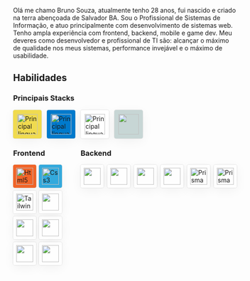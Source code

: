Olá me chamo Bruno Souza, atualmente tenho 28 anos, fui nascido e criado na terra abençoada de Salvador BA. Sou o Profissional de Sistemas de Informação, e atuo principalmente com desenvolvimento de sistemas web. Tenho ampla experiência com frontend, backend, mobile e game dev. Meu deveres como desenvolvedor e profissional de TI são: alcançar o máximo de qualidade nos meus sistemas, performance invejável e o máximo de usabilidade.

## Habilidades

### Principais Stacks

<div style="display: flex; gap: 12px;">
<div style="display: flex; justify-content: center; align-items: center; background: #f0db4f; width: 64px; height: 64px; border-radius: 4px; box-shadow: rgba(0, 0, 0, 0.05) 0px 6px 24px 0px, rgba(0, 0, 0, 0.08) 0px 0px 0px 1px;">
     <img alt="Principal linguagem" width="46px" src="https://cdn.jsdelivr.net/gh/devicons/devicon/icons/javascript/javascript-original.svg" />
</div>

<div style="display: flex; justify-content: center; align-items: center; background: #007acc; width: 64px; height: 64px; border-radius: 4px; box-shadow: rgba(0, 0, 0, 0.05) 0px 6px 24px 0px, rgba(0, 0, 0, 0.08) 0px 0px 0px 1px;">
     <img alt="Principal linguagem" width="46px" src="https://cdn.jsdelivr.net/gh/devicons/devicon/icons/typescript/typescript-original.svg" />
</div>

<div style=" display: flex; justify-content: center; align-items: center; background: #fff; width: 64px; height: 64px; border-radius: 4px; box-shadow: rgba(0, 0, 0, 0.05) 0px 6px 24px 0px, rgba(0, 0, 0, 0.08) 0px 0px 0px 1px;">
     <img alt="Principal linguagem" width="46px"  src="https://cdn.jsdelivr.net/gh/devicons/devicon/icons/go/go-original-wordmark.svg" />
</div>
<div style=" display: flex; justify-content: center; align-items: center; background: #C7D6D5; width: 64px; height: 64px; border-radius: 4px; box-shadow: rgba(0, 0, 0, 0.05) 0px 6px 24px 0px, rgba(0, 0, 0, 0.08) 0px 0px 0px 1px;">
     <img width="46px" src="https://cdn.jsdelivr.net/gh/devicons/devicon/icons/godot/godot-original.svg" />
</div>
</div>

<div style="display: flex; justify-content: space-between">

<div >

### Frontend

<div style="display: flex; gap: 6px; flex-wrap: wrap;">
<div style=" display: flex; justify-content: center; align-items: center; background: #f16529; width: 52px; height: 52px; border-radius: 4px; box-shadow: rgba(0, 0, 0, 0.05) 0px 6px 24px 0px, rgba(0, 0, 0, 0.08) 0px 0px 0px 1px;">
     <img alt="Html5" width="38px" src="https://cdn.jsdelivr.net/gh/devicons/devicon/icons/html5/html5-original.svg" />
</div>

<div style=" display: flex; justify-content: center; align-items: center; background: #33a9dc; width: 52px; height: 52px; border-radius: 4px; box-shadow: rgba(0, 0, 0, 0.05) 0px 6px 24px 0px, rgba(0, 0, 0, 0.08) 0px 0px 0px 1px;">
     <img alt="Css3" width="38px"  src="https://cdn.jsdelivr.net/gh/devicons/devicon/icons/css3/css3-original.svg" />
</div>

<div style=" display: flex; justify-content: center; align-items: center; background: #fff6; width: 52px; height: 52px; border-radius: 4px; box-shadow: rgba(0, 0, 0, 0.05) 0px 6px 24px 0px, rgba(0, 0, 0, 0.08) 0px 0px 0px 1px;">
     <img alt="Tailwind" width="38px" src="https://cdn.jsdelivr.net/gh/devicons/devicon/icons/tailwindcss/tailwindcss-plain.svg" />
</div>

<div style=" display: flex; justify-content: center; align-items: center; background: #fff6; width: 52px; height: 52px; border-radius: 4px; box-shadow: rgba(0, 0, 0, 0.05) 0px 6px 24px 0px, rgba(0, 0, 0, 0.08) 0px 0px 0px 1px;">
     <img width="38px" src="https://cdn.jsdelivr.net/gh/devicons/devicon/icons/bootstrap/bootstrap-original.svg" />
</div>

<div style=" display: flex; justify-content: center; align-items: center; background: #fff6; width: 52px; height: 52px; border-radius: 4px; box-shadow: rgba(0, 0, 0, 0.05) 0px 6px 24px 0px, rgba(0, 0, 0, 0.08) 0px 0px 0px 1px;">
      <img width="38px" src="https://cdn.jsdelivr.net/gh/devicons/devicon/icons/angularjs/angularjs-plain.svg" />
</div>

<div style=" display: flex; justify-content: center; align-items: center; background: #fff6; width: 52px; height: 52px; border-radius: 4px; box-shadow: rgba(0, 0, 0, 0.05) 0px 6px 24px 0px, rgba(0, 0, 0, 0.08) 0px 0px 0px 1px;">
       <img width="38px" src="https://cdn.jsdelivr.net/gh/devicons/devicon/icons/react/react-original.svg" />
</div>

<div style=" display: flex; justify-content: center; align-items: center; background: #fff6; width: 52px; height: 52px; border-radius: 4px; box-shadow: rgba(0, 0, 0, 0.05) 0px 6px 24px 0px, rgba(0, 0, 0, 0.08) 0px 0px 0px 1px;">
        <img width="38px" src="https://cdn.jsdelivr.net/gh/devicons/devicon/icons/sass/sass-original.svg" />
</div>

<div style=" display: flex; justify-content: center; align-items: center; background: #fff6; width: 52px; height: 52px; border-radius: 4px; box-shadow: rgba(0, 0, 0, 0.05) 0px 6px 24px 0px, rgba(0, 0, 0, 0.08) 0px 0px 0px 1px;">
         <img width="38px" src="https://cdn.jsdelivr.net/gh/devicons/devicon/icons/figma/figma-original.svg" />
</div>

</div>

</div>
<div>

### Backend

<div style="display: flex; gap: 8px;">

<div style=" display: flex; justify-content: center; align-items: center; background: #fff6; width: 52px; height: 52px; border-radius: 4px; box-shadow: rgba(0, 0, 0, 0.05) 0px 6px 24px 0px, rgba(0, 0, 0, 0.08) 0px 0px 0px 1px;">
     <img width="38px" src="https://cdn.jsdelivr.net/gh/devicons/devicon/icons/nodejs/nodejs-original.svg" />
</div>

<div style=" display: flex; justify-content: center; align-items: center; background: #fff6; width: 52px; height: 52px; border-radius: 4px; box-shadow: rgba(0, 0, 0, 0.05) 0px 6px 24px 0px, rgba(0, 0, 0, 0.08) 0px 0px 0px 1px;">
     <img width="38px" src="https://cdn.jsdelivr.net/gh/devicons/devicon/icons/express/express-original-wordmark.svg" />
</div>

<div style=" display: flex; justify-content: center; align-items: center; background: #fff6; width: 52px; height: 52px; border-radius: 4px; box-shadow: rgba(0, 0, 0, 0.05) 0px 6px 24px 0px, rgba(0, 0, 0, 0.08) 0px 0px 0px 1px;">
      <img width="38px" src="https://cdn.jsdelivr.net/gh/devicons/devicon/icons/mysql/mysql-plain-wordmark.svg" />
</div>

<div style=" display: flex; justify-content: center; align-items: center; background: #fff6; width: 52px; height: 52px; border-radius: 4px; box-shadow: rgba(0, 0, 0, 0.05) 0px 6px 24px 0px, rgba(0, 0, 0, 0.08) 0px 0px 0px 1px;">
       <img width="38px" src="https://cdn.jsdelivr.net/gh/devicons/devicon/icons/postgresql/postgresql-plain-wordmark.svg" />
</div>

<div style=" display: flex; justify-content: center; align-items: center; background: #fff6; width: 52px; height: 52px; border-radius: 4px; box-shadow: rgba(0, 0, 0, 0.05) 0px 6px 24px 0px, rgba(0, 0, 0, 0.08) 0px 0px 0px 1px;">
       <img 
         src="https://user-images.githubusercontent.com/45085894/174486317-e3505bf1-e8bf-45c0-b0b6-f886e5e3d758.png" 
         width="38px" 
         height="38px" 
         alt="Prisma" 
    />
</div>

<div style=" display: flex; justify-content: center; align-items: center; background: #fff6; width: 52px; height: 52px; border-radius: 4px; box-shadow: rgba(0, 0, 0, 0.05) 0px 6px 24px 0px, rgba(0, 0, 0, 0.08) 0px 0px 0px 1px;">
       <img 
         src="https://user-images.githubusercontent.com/45085894/174486317-e3505bf1-e8bf-45c0-b0b6-f886e5e3d758.png" 
         width="38px" 
         height="38px" 
         alt="Prisma" 
    />
</div>

</div>

</div>
<div>
